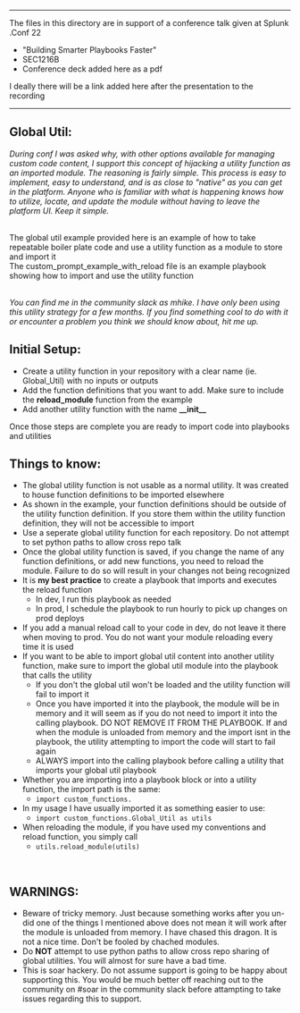 <hr>
The files in this directory are in support of a conference talk given at Splunk .Conf 22

- "Building Smarter Playbooks Faster"
- SEC1216B
- Conference deck added here as a pdf

I deally there will be a link added here after the presentation to the recording

<hr>
<h2>Global Util:</h2>
<i>During conf I was asked why, with other options available for managing custom code content, I support this concept of hijacking a utility function as an imported module. The reasoning is fairly simple. This process is easy to implement, easy to understand, and is as close to "native" as you can get in the platform. Anyone who is familiar with what is happening knows how to utilize, locate, and update the module without having to leave the platform UI. Keep it simple.</i><br><br>

The global util example provided here is an example of how to take repeatable boiler plate code and use a utility function as a module to store and import it<br>
The custom_prompt_example_with_reload file is an example playbook showing how to import and use the utility function<br><br>

<i>You can find me in the community slack as mhike. I have only been using this utility strategy for a few months. If you find something cool to do with it or encounter a problem you think we should know about, hit me up.</i>

<h2>Initial Setup:</h2>
<ul>
<li>Create a utility function in your repository with a clear name (ie. Global_Util) with no inputs or outputs
<li>Add the function definitions that you want to add. Make sure to include the <b>reload_module</b> function from the example
<li>Add another utility function with the name <b>__init__</b>
</ul>
Once those steps are complete you are ready to import code into playbooks and utilities

<h2>Things to know:</h2>
<ul>
<li>The global utility function is not usable as a normal utility. It was created to house function definitions to be imported elsewhere
<li>As shown in the example, your function definitions should be outside of the utility function definition. If you store them within the utility function definition, they will not be accessible to import
<li>Use a seperate global utility function for each repository. Do not attempt to set python paths to allow cross repo talk
<li>Once the global utility function is saved, if you change the name of any function definitions, or add new functions, you need to reload the module. Failure to do so will result in your changes not being recognized
<li>It is <b>my best practice</b> to create a playbook that imports and executes the reload function
<ul>
  <li>In dev, I run this playbook as needed
  <li>In prod, I schedule the playbook to run hourly to pick up changes on prod deploys
</ul>
<li>If you add a manual reload call to your code in dev, do not leave it there when moving to prod. You do not want your module reloading every time it is used
<li>If you want to be able to import global util content into another utility function, make sure to import the global util module into the playbook that calls the utility
<ul>
  <li>If you don't the global util won't be loaded and the utility function will fail to import it
  <li>Once you have imported it into the playbook, the module will be in memory and it will seem as if you do not need to import it into the calling playbook. DO NOT REMOVE IT FROM THE PLAYBOOK. If and when the module is unloaded from memory and the import isnt in the playbook, the utility attempting to import the code will start to fail again
</ul>
<ul><li>ALWAYS import into the calling playbook before calling a utility that imports your global util playbook</ul>
<li>Whether you are importing into a playbook block or into a utility function, the import path is the same:
<ul><li><code>import custom_functions.<your_utility_function_name></code></ul>
<li>In my usage I have usually imported it as something easier to use:
<ul><li><code>import custom_functions.Global_Util as utils</code></ul>
<li>When reloading the module, if you have used my conventions and reload function, you simply call
<ul><li><code>utils.reload_module(utils)</code></ul>
</ul>

<br><h2>WARNINGS:</h2>
 <ul>
<li>Beware of tricky memory. Just because something works after you un-did one of the things I mentioned above does not mean it will work after the module is unloaded from memory. I have chased this dragon. It is not a nice time. Don't be fooled by chached modules.
<li>Do <b>NOT</b> attempt to use python paths to allow cross repo sharing of global utilities. You will almost for sure have a bad time.
<li>This is soar hackery. Do not assume support is going to be happy about supporting this. You would be much better off reaching out to the community on #soar in the community slack before attampting to take issues regarding this to support.
</ul>
